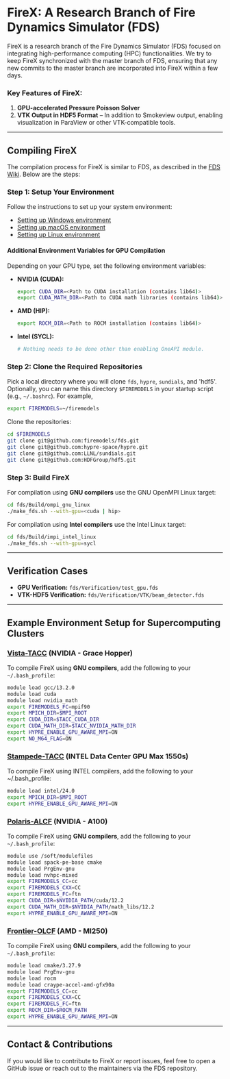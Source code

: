 # FireX: A Research Branch of Fire Dynamics Simulator (FDS)

FireX is a research branch of the Fire Dynamics Simulator (FDS) focused on integrating high-performance computing (HPC) functionalities. We try to keep FireX synchronized with the master branch of FDS, ensuring that any new commits to the master branch are incorporated into FireX within a few days.

### Key Features of FireX:

1. **GPU-accelerated Pressure Poisson Solver**
2. **VTK Output in HDF5 Format** – In addition to Smokeview output, enabling visualization in ParaView or other VTK-compatible tools.

---

## Compiling FireX

The compilation process for FireX is similar to FDS, as described in the [FDS Wiki](https://github.com/firemodels/fds/wiki). Below are the steps:

### **Step 1: Setup Your Environment**

Follow the instructions to set up your system environment:

  - [Setting up Windows environment](https://github.com/firemodels/fds/wiki/Setting-up-Windows-Environment)
  - [Setting up macOS environment](https://github.com/firemodels/fds/wiki/Setting-up-macOS-Environment)
  - [Setting up Linux environment](https://github.com/firemodels/fds/wiki/Setting-up-Linux-environment)

#### **Additional Environment Variables for GPU Compilation**

Depending on your GPU type, set the following environment variables:

- **NVIDIA (CUDA):**
  ```sh
  export CUDA_DIR=<Path to CUDA installation (contains lib64)>
  export CUDA_MATH_DIR=<Path to CUDA math libraries (contains lib64)>
  ```
- **AMD (HIP):**
  ```sh
  export ROCM_DIR=<Path to ROCM installation (contains lib64)>
  ```
- **Intel (SYCL):**
  ```sh
  # Nothing needs to be done other than enabling OneAPI module.
  ```

### **Step 2: Clone the Required Repositories**

Pick a local directory where you will clone `fds`, `hypre`, `sundials`, and 'hdf5'.  Optionally, you can name this directory `$FIREMODELS` in your startup script (e.g., `~/.bashrc`).  For example, 

```sh
export FIREMODELS=~/firemodels
```

Clone the repositories:

```sh
cd $FIREMODELS
git clone git@github.com:firemodels/fds.git
git clone git@github.com:hypre-space/hypre.git
git clone git@github.com:LLNL/sundials.git
git clone git@github.com:HDFGroup/hdf5.git
```

### **Step 3: Build FireX**

For compilation using **GNU compilers** use the GNU OpenMPI Linux target:
```sh
cd fds/Build/ompi_gnu_linux
./make_fds.sh --with-gpu=<cuda | hip>
```

For compilation using **Intel compilers** use the Intel Linux target:
```sh
cd fds/Build/impi_intel_linux
./make_fds.sh --with-gpu=sycl
```

---

## Verification Cases

- **GPU Verification:** `fds/Verification/test_gpu.fds`
- **VTK-HDF5 Verification:** `fds/Verification/VTK/beam_detector.fds`

---

## Example Environment Setup for Supercomputing Clusters

### **[Vista-TACC](https://tacc.utexas.edu/systems/vista/)** (NVIDIA - Grace Hopper)

To compile FireX using **GNU compilers**, add the following to your `~/.bash_profile`:

```sh
module load gcc/13.2.0
module load cuda
module load nvidia_math
export FIREMODELS_FC=mpif90
export MPICH_DIR=$MPI_ROOT
export CUDA_DIR=$TACC_CUDA_DIR
export CUDA_MATH_DIR=$TACC_NVIDIA_MATH_DIR
export HYPRE_ENABLE_GPU_AWARE_MPI=ON
export NO_M64_FLAG=ON
```

### [Stampede-TACC](https://tacc.utexas.edu/systems/stampede3/) (INTEL Data Center GPU Max 1550s)
To compile FireX using INTEL compilers, add the following to your ~/.bash_profile:
```sh
module load intel/24.0
export MPICH_DIR=$MPI_ROOT
export HYPRE_ENABLE_GPU_AWARE_MPI=ON
```

### **[Polaris-ALCF](https://www.alcf.anl.gov/polaris)** (NVIDIA - A100)

To compile FireX using **GNU compilers**, add the following to your `~/.bash_profile`:

```sh
module use /soft/modulefiles
module load spack-pe-base cmake
module load PrgEnv-gnu
module load nvhpc-mixed
export FIREMODELS_CC=cc
export FIREMODELS_CXX=CC
export FIREMODELS_FC=ftn
export CUDA_DIR=$NVIDIA_PATH/cuda/12.2
export CUDA_MATH_DIR=$NVIDIA_PATH/math_libs/12.2
export HYPRE_ENABLE_GPU_AWARE_MPI=ON
```

### **[Frontier-OLCF](https://www.olcf.ornl.gov/frontier/)** (AMD - MI250)

To compile FireX using **GNU compilers**, add the following to your `~/.bash_profile`:

```sh
module load cmake/3.27.9
module load PrgEnv-gnu
module load rocm
module load craype-accel-amd-gfx90a
export FIREMODELS_CC=cc
export FIREMODELS_CXX=CC
export FIREMODELS_FC=ftn
export ROCM_DIR=$ROCM_PATH
export HYPRE_ENABLE_GPU_AWARE_MPI=ON
```

---

## Contact & Contributions

If you would like to contribute to FireX or report issues, feel free to open a GitHub issue or reach out to the maintainers via the FDS repository.






